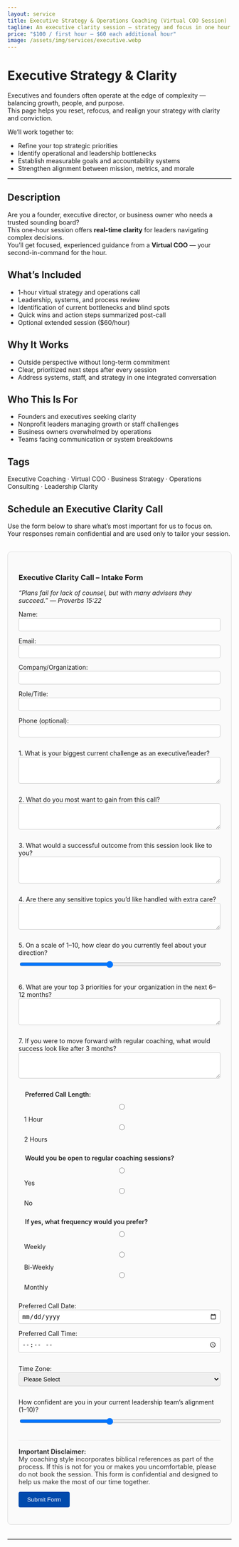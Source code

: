 ```yaml
---
layout: service
title: Executive Strategy & Operations Coaching (Virtual COO Session)
tagline: An executive clarity session — strategy and focus in one hour.
price: "$100 / first hour — $60 each additional hour"
image: /assets/img/services/executive.webp
---
```


# Executive Strategy & Clarity

Executives and founders often operate at the edge of complexity — balancing growth, people, and purpose.  
This page helps you reset, refocus, and realign your strategy with clarity and conviction.

We’ll work together to:
- Refine your top strategic priorities  
- Identify operational and leadership bottlenecks  
- Establish measurable goals and accountability systems  
- Strengthen alignment between mission, metrics, and morale  

---
## Description
Are you a founder, executive director, or business owner who needs a trusted sounding board?  
This one-hour session offers **real-time clarity** for leaders navigating complex decisions.  
You’ll get focused, experienced guidance from a **Virtual COO** — your second-in-command for the hour.

## What’s Included
- 1-hour virtual strategy and operations call  
- Leadership, systems, and process review  
- Identification of current bottlenecks and blind spots  
- Quick wins and action steps summarized post-call  
- Optional extended session ($60/hour)

## Why It Works
- Outside perspective without long-term commitment  
- Clear, prioritized next steps after every session  
- Address systems, staff, and strategy in one integrated conversation

## Who This Is For
- Founders and executives seeking clarity  
- Nonprofit leaders managing growth or staff challenges  
- Business owners overwhelmed by operations  
- Teams facing communication or system breakdowns

## Tags
Executive Coaching · Virtual COO · Business Strategy · Operations Consulting · Leadership Clarity


## Schedule an Executive Clarity Call

Use the form below to share what’s most important for us to focus on.  
Your responses remain confidential and are used only to tailor your session.

<form action="https://formspree.io/f/mldpwzwy" method="POST" class="clarity-intake-form">
  <h3>Executive Clarity Call – Intake Form</h3>
  <p><em>“Plans fail for lack of counsel, but with many advisers they succeed.” — Proverbs 15:22</em></p>

  <label>Name:<br><input type="text" name="name" required></label><br>
  <label>Email:<br><input type="email" name="email" required></label><br>
  <label>Company/Organization:<br><input type="text" name="organization"></label><br>
  <label>Role/Title:<br><input type="text" name="role"></label><br>
  <label>Phone (optional):<br><input type="tel" name="phone"></label><br>

  <label>1. What is your biggest current challenge as an executive/leader?<br>
    <textarea name="challenge" rows="3"></textarea>
  </label><br>

  <label>2. What do you most want to gain from this call?<br>
    <textarea name="goals" rows="3"></textarea>
  </label><br>

  <label>3. What would a successful outcome from this session look like to you?<br>
    <textarea name="success" rows="3"></textarea>
  </label><br>

  <label>4. Are there any sensitive topics you’d like handled with extra care?<br>
    <textarea name="sensitive" rows="3"></textarea>
  </label><br>

  <label>5. On a scale of 1–10, how clear do you currently feel about your direction?<br>
    <input type="range" name="clarity" min="1" max="10" value="5">
  </label><br>

  <label>6. What are your top 3 priorities for your organization in the next 6–12 months?<br>
    <textarea name="priorities" rows="3"></textarea>
  </label><br>

  <label>7. If you were to move forward with regular coaching, what would success look like after 3 months?<br>
    <textarea name="coaching_success" rows="3"></textarea>
  </label><br>

  <fieldset>
    <legend>Preferred Call Length:</legend>
    <label><input type="radio" name="call_length" value="1 hour"> 1 Hour</label>
    <label><input type="radio" name="call_length" value="2 hours"> 2 Hours</label>
  </fieldset>

  <fieldset>
    <legend>Would you be open to regular coaching sessions?</legend>
    <label><input type="radio" name="regular_sessions" value="Yes"> Yes</label>
    <label><input type="radio" name="regular_sessions" value="No"> No</label>
  </fieldset>

  <fieldset>
    <legend>If yes, what frequency would you prefer?</legend>
    <label><input type="radio" name="frequency" value="Weekly"> Weekly</label>
    <label><input type="radio" name="frequency" value="Bi-Weekly"> Bi-Weekly</label>
    <label><input type="radio" name="frequency" value="Monthly"> Monthly</label>
  </fieldset>

  <label>Preferred Call Date:<br><input type="date" id="preferred_date" name="preferred_date"></label><br>
  <label>Preferred Call Time:<br><input type="time" id="preferred_time" name="preferred_time"></label><br>

  <label>Time Zone:<br>
    <select id="time_zone" name="time_zone">
      <option value="">Please Select</option>
      <option value="Eastern Time (ET)">Eastern Time (ET)</option>
      <option value="Central Time (CT)">Central Time (CT)</option>
      <option value="Mountain Time (MT)">Mountain Time (MT)</option>
      <option value="Pacific Time (PT)">Pacific Time (PT)</option>
      <option value="Alaska Time (AKT)">Alaska Time (AKT)</option>
      <option value="Hawaii Time (HST)">Hawaii Time (HST)</option>
      <option value="Other / International">Other / International</option>
    </select>
  </label><br>

  <input type="hidden" id="user_timezone" name="user_timezone">
  <input type="hidden" id="converted_time_et" name="converted_time_et">

  <!-- Honeypot for spam prevention -->
  <input type="text" name="_gotcha" style="display:none" tabindex="-1" autocomplete="off">

  <label>How confident are you in your current leadership team’s alignment (1–10)?<br>
    <input type="range" name="team_alignment" min="1" max="10" value="5">
  </label><br>

  <p class="disclaimer">
    <strong>Important Disclaimer:</strong><br>
    My coaching style incorporates biblical references as part of the process.  
    If this is not for you or makes you uncomfortable, please do not book the session.  
    This form is confidential and designed to help us make the most of our time together.
  </p>

  <button type="submit">Submit Form</button>
</form>

<script>
document.addEventListener("DOMContentLoaded", () => {
  // Detect user's time zone
  const userTZ = Intl.DateTimeFormat().resolvedOptions().timeZone;
  document.getElementById("user_timezone").value = userTZ;

  // Map for common U.S. zones
  const map = {
    "America/New_York": "Eastern Time (ET)",
    "America/Chicago": "Central Time (CT)",
    "America/Denver": "Mountain Time (MT)",
    "America/Los_Angeles": "Pacific Time (PT)",
    "America/Anchorage": "Alaska Time (AKT)",
    "Pacific/Honolulu": "Hawaii Time (HST)"
  };
  if (map[userTZ]) {
    document.getElementById("time_zone").value = map[userTZ];
  }

  // Convert to ET before submission
  const form = document.querySelector(".clarity-intake-form");
  form.addEventListener("submit", () => {
    const date = document.getElementById("preferred_date").value;
    const time = document.getElementById("preferred_time").value;
    if (date && time) {
      const localDateTime = new Date(`${date}T${time}`);
      const etDateTime = new Date(localDateTime.toLocaleString("en-US", { timeZone: "America/New_York" }));
      document.getElementById("converted_time_et").value = etDateTime.toISOString();
    }
  });
});
</script>

---

<style>
.clarity-intake-form {
  background: #fafafa;
  padding: 1.5rem;
  border-radius: 8px;
  border: 1px solid #ddd;
  max-width: 650px;
  margin: 2rem auto;
  font-family: "Inter", sans-serif;
}
.clarity-intake-form input,
.clarity-intake-form textarea,
.clarity-intake-form select {
  width: 100%;
  margin-bottom: .8rem;
  padding: .4rem;
  border: 1px solid #ccc;
  border-radius: 4px;
}
.clarity-intake-form fieldset {
  border: none;
  margin-bottom: 1rem;
}
.clarity-intake-form legend {
  font-weight: 600;
  margin-bottom: .3rem;
}
.clarity-intake-form button {
  background: #004aad;
  color: #fff;
  padding: .6rem 1.2rem;
  border: none;
  border-radius: 4px;
  cursor: pointer;
}
.clarity-intake-form button:hover {
  background: #00337a;
}
.disclaimer {
  font-size: .9rem;
  color: #333;
  border-top: 1px solid #eee;
  padding-top: 1rem;
}
</style>
